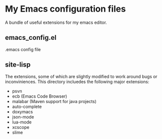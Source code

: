My Emacs configuration files
=============

A bundle of useful extensions for my emacs editor.

emacs_config.el
-------------

.emacs config file

site-lisp
-------------

The extensions, some of which are slightly modified to work around bugs or inconviniences. This directory incluedes the following major extensions:

* psvn
* ecb (Emacs Code Browser)
* malabar (Maven support for java projects)
* auto-complete
* doxymacs
* json-mode
* lua-mode
* xcscope
* slime
